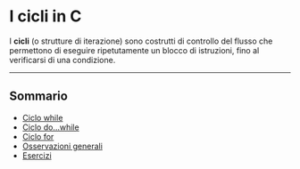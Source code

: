 # I cicli in C

I **cicli** (o strutture di iterazione) sono costrutti di controllo del
flusso che permettono di eseguire ripetutamente un blocco di istruzioni,
fino al verificarsi di una condizione.

---

## Sommario

- [Ciclo while](while.md)
- [Ciclo do...while](do-while.md)
- [Ciclo for](for.md)
- [Osservazioni generali](osservazioni.md)
- [Esercizi](esercizi.md)
